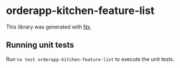 # orderapp-kitchen-feature-list

This library was generated with [Nx](https://nx.dev).

## Running unit tests

Run `nx test orderapp-kitchen-feature-list` to execute the unit tests.
